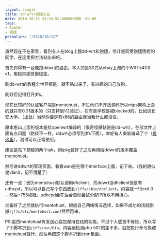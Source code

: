 ```yaml
---
layout: single
title: dd-wrt+锐捷认证
date: 2010-10-21 23:29:52.000000000 -04:00
tags:
- Router
- 锐捷
permalink: "/2010/10/427"
---
```

虽然现在不在家里，看到有人在blog上搜dd-wrt和锐捷，估计是同受锐捷困扰的同学，在这里把方法贴出来吧。

首先你得有一台能跑ddwrt的路由，本人的是30刀从ebay上淘的个WRT54GS v1，用起来感觉很稳定。

刷dd-wrt的教程全世界都是，就不贴出来了，有兴趣的自己放狗。

刷好后记得打开jffs。

现在比较好的认证客户端是mentohust，不过他们不开放源码所以mips架构上面的就只有0.31版本的（只支持到V2验证），在有些学校是被blocked的，比如说长安大学。（[出处](http://code.google.com/p/mentohust/issues/detail?id=32#c49)）当然你要是有x86的路由就当我什么都没说。

原本恩山上面的版本是给openwrt编译的（很奇怪原帖说是dd-wrt），在写文件上面有点问题（路径不一样，ddwrt必须写到jffs下面），幸好有人重新编译了个（[看这里](http://code.google.com/p/mentohust/issues/detail?id=32#c20)），测试可以正常使用。

建议是先下顶楼的两个ipk，用ipkg装好了之后再用给ddwrt的版本覆盖mentohust。

然后进ddwrt的管理页面，看看wan是在哪个interface上面，记下来。（我的貌似是vlan0，记不清楚了）

还有一点：因为mentohust默认调用dhclient，而ddwrt没dhclient但是有udhcpd，所以可以自己写个东西放到`/jffs/sbin/dhclient`，内容就一行exit 0 ，然后+755权限。udhcpd会在后台自动尝试分配IP所以不用担心。

准备好了之后就执行mentohust，根据自己网络情况选择，如果不成功的话就删掉`/jffs/etc/mentohust.conf`然后再来。

PS:虽然mentohust有发送心跳包保持在线的功能，不过个人感觉不保险，所以写了个脚本扔到`/jffs/usr/bin`，内容跟检测php 502的差不多，就把执行命令换成mentohust就行，然后再把这个脚本扔到cron里面。